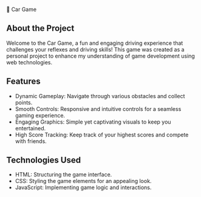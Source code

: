 
 🚗 Car Game

## About the Project

Welcome to the Car Game, a fun and engaging driving experience that challenges your reflexes and driving skills! This game was created as a personal project to enhance my understanding of game development using web technologies.

## Features

- Dynamic Gameplay: Navigate through various obstacles and collect points.
- Smooth Controls: Responsive and intuitive controls for a seamless gaming experience.
- Engaging Graphics: Simple yet captivating visuals to keep you entertained.
- High Score Tracking: Keep track of your highest scores and compete with friends.

## Technologies Used

- HTML: Structuring the game interface.
- CSS: Styling the game elements for an appealing look.
- JavaScript: Implementing game logic and interactions.

